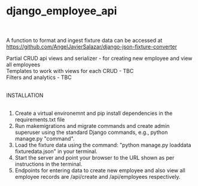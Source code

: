 # django_employee_api <br /> <br />

A function to format and ingest fixture data can be accessed at <br />
https://github.com/AngelJavierSalazar/django-json-fixture-converter <br />

Partial CRUD api views and serializer - for creating new employee and view all employees <br />
Templates to work with views for each CRUD - TBC <br />
Filters and analytics - TBC <br /><br />

INSTALLATION<br /><br />

1. Create a virtual environemnt and pip install dependencies in the requirements.txt file<br />
2. Run makemigrations and migrate commands and create admin superuser using the standard Django commands, e.g., python manage.py "command".<br />
3. Load the fixture data using the command: "python manage.py loaddata fixturedata.json" in your terminal.<br />
4. Start the server and point your browser to the URL shown as per instructions in the terminal.<br />
5. Endpoints for entering data to create new employee and also view all employee records are /api/create and /api/employees respectively. <br /><br />

